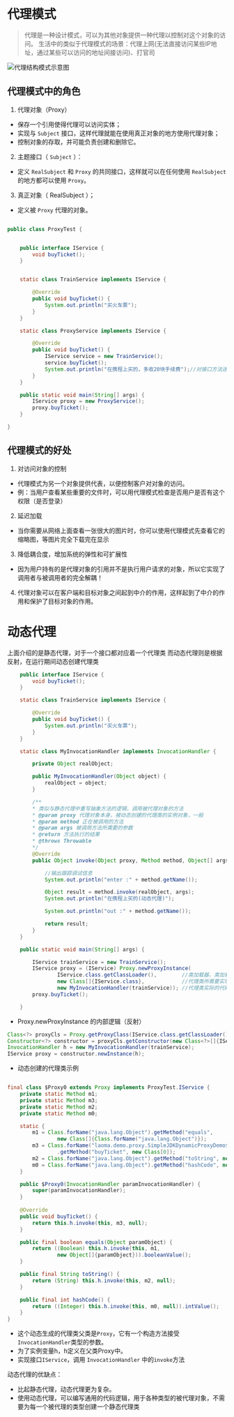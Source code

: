 # 代理模式
> 代理是一种设计模式，可以为其他对象提供一种代理以控制对这个对象的访问。
> 生活中的类似于代理模式的场景：代理上网(无法直接访问某些IP地址，通过某些可以访问的地址间接访问)、打官司

![代理结构模式示意图](http://www.liuhaihua.cn/wp-content/uploads/2015/09/ruUvAnN.png)
## 代理模式中的角色
1. 代理对象（Proxy）
- 保存一个引用使得代理可以访问实体；
- 实现与 `Subject` 接口，这样代理就能在使用真正对象的地方使用代理对象；
- 控制对象的存取，并可能负责创建和删除它。

2. 主题接口（ `Subject` ）：
- 定义 `RealSubject` 和 `Proxy` 的共同接口，这样就可以在任何使用 `RealSubject` 的地方都可以使用 `Proxy`。

3. 真正对象（ RealSubject ）；
- 定义被 `Proxy` 代理的对象。

```java

public class ProxyTest {


    public interface IService {
        void buyTicket();
    }


    static class TrainService implements IService {

        @Override
        public void buyTicket() {
            System.out.println("买火车票");
        }
    }

    static class ProxyService implements IService {

        @Override
        public void buyTicket() {
            IService service = new TrainService();
            service.buyTicket();
            System.out.println("在携程上买的，多收20块手续费");//对接口方法进行修改
        }
    }

    public static void main(String[] args) {
        IService proxy = new ProxyService();
        proxy.buyTicket();
    }

}
```

## 代理模式的好处

1. 对访问对象的控制
- 代理模式为另一个对象提供代表，以便控制客户对对象的访问。
- 例：当用户查看某些重要的文件时，可以用代理模式检查是否用户是否有这个权限（是否登录）

2. 延迟加载
- 当你需要从网络上面查看一张很大的图片时，你可以使用代理模式先查看它的缩略图，等图片完全下载完在显示

3. 降低耦合度，增加系统的弹性和可扩展性
- 因为用户持有的是代理对象的引用并不是执行用户请求的对象，所以它实现了调用者与被调用者的完全解耦！

4. 代理对象可以在客户端和目标对象之间起到中介的作用，这样起到了中介的作用和保护了目标对象的作用。

# 动态代理

上面介绍的是静态代理，对于一个接口都对应着一个代理类
而动态代理则是根据反射，在运行期间动态创建代理类

```java
    public interface IService {
        void buyTicket();
    }

    static class TrainService implements IService {

        @Override
        public void buyTicket() {
            System.out.println("买火车票");
        }
    }

    static class MyInvocationHandler implements InvocationHandler {

        private Object realObject;

        public MyInvocationHandler(Object object) {
            realObject = object;
        }

        /**
        * 类似与静态代理中重写抽象方法的逻辑，调用被代理对象的方法
        * @param proxy 代理对象本身，被动态创建的代理类的实例对象，一般
        * @param method 正在被调用的方法
        * @param args 被调用方法所需要的参数
        * @return 方法执行的结果
        * @throws Throwable
        */
        @Override
        public Object invoke(Object proxy, Method method, Object[] args) throws Throwable {

            //输出跟踪调试信息
            System.out.println("enter :" + method.getName());

            Object result = method.invoke(realObject, args);
            System.out.println("在携程上买的(动态代理)");

            System.out.println("out :" + method.getName());

            return result;
        }
    }

    public static void main(String[] args) {

        IService trainService = new TrainService();
        IService proxy = (IService) Proxy.newProxyInstance(
                IService.class.getClassLoader(),        //类加载器，类加载所必须的
                new Class[]{IService.class},            //代理类所需要实现的接口
                new MyInvocationHandler(trainService)); //代理类实际的代码逻辑
        proxy.buyTicket();

    }
```
- Proxy.newProxyInstance 的内部逻辑（反射）
```java
Class<?> proxyCls = Proxy.getProxyClass(IService.class.getClassLoader());               //通过Proxy.getProxyClass 获得代理类的类信息，相关接口的信息
Constructor<?> constructor = proxyCls.getConstructor(new Class<?>[]{IService.class});   //获取代理类的构造方法
InvocationHandler h = new MyInvocationHandler(trainService);                            //创建InvocationHandler实例
IService proxy = constructor.newInstance(h);                                            //调用构造器，创建代理类的实例
```


- 动态创建的代理类示例

```java

final class $Proxy0 extends Proxy implements ProxyTest.IService {
    private static Method m1;
    private static Method m3;
    private static Method m2;
    private static Method m0;

    static {
        m1 = Class.forName("java.lang.Object").getMethod("equals",
                new Class[]{Class.forName("java.lang.Object")});
        m3 = Class.forName("laoma.demo.proxy.SimpleJDKDynamicProxyDemo$IService")
                .getMethod("buyTicket", new Class[0]);
        m2 = Class.forName("java.lang.Object").getMethod("toString", new Class[0]);
        m0 = Class.forName("java.lang.Object").getMethod("hashCode", new Class[0]);
    }

    public $Proxy0(InvocationHandler paramInvocationHandler) {
        super(paramInvocationHandler);
    }
    
    @Override
    public void buyTicket() {
        return this.h.invoke(this, m3, null);
    }

    public final boolean equals(Object paramObject) {
        return ((Boolean) this.h.invoke(this, m1,
                new Object[]{paramObject})).booleanValue();
    }

    public final String toString() {
        return (String) this.h.invoke(this, m2, null);
    }

    public final int hashCode() {
        return ((Integer) this.h.invoke(this, m0, null)).intValue();
    }
}
```

- 这个动态生成的代理类父类是`Proxy`，它有一个构造方法接受`InvocationHandler`类型的参数。
- 为了实例变量h，h定义在父类Proxy中。
- 实现接口`IService`，调用 `InvocationHandler` 中的`invoke`方法

动态代理的优缺点：

- 比起静态代理，动态代理更为复杂。
- 使用动态代理，可以编写通用的代码逻辑，用于各种类型的被代理对象，不需要为每一个被代理的类型创建一个静态代理类
